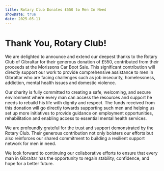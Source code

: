 ```yaml
---
title: Rotary Club Donates £550 to Men In Need
showDate: true
date: 2025-05-11
---
```



  <h1>Thank You, Rotary Club!</h1>
  
  <p>
We are delighted to announce and extend our deepest thanks to the Rotary Club of Gibraltar for their generous donation of £550, contributed from their proceeds at the Morissons Car Boot Sale. 
This significant contribution will directly support our work to provide comprehensive assistance to men in Gibraltar who are facing challenges such as job insecurity, homelessness, addiction, mental health issues and domestic violence.

Our charity is fully committed to creating a safe, welcoming, and secure environment where every man can access the resources and support he needs to rebuild his life with dignity and respect. 
The funds received from this donation will go directly towards supporting such men and helping us set up more initiatives to provide guidance on employment opportunities, rehabilitation and enabling access to essential mental health services.

We are profoundly grateful for the trust and support demonstrated by the Rotary Club. Their generous contribution not only bolsters our efforts but also reinforces our shared commitment to building a resilient support network for men in need. 

We look forward to continuing our collaborative efforts to ensure that every man in Gibraltar has the opportunity to regain stability, confidence, and hope for a better future.
  </p>
</body>